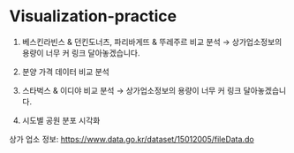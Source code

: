 # Visualization-practice

1. 베스킨라빈스 & 던킨도너츠, 파리바게뜨 & 뚜레주르 비교 분석
  → 상가업소정보의 용량이 너무 커 링크 달아놓겠습니다.

2. 분양 가격 데이터 비교 분석

3. 스타벅스 & 이디야 비교 분석
  → 상가업소정보의 용량이 너무 커 링크 달아놓겠습니다.

4. 시도별 공원 분포 시각화


상가 업소 정보: https://www.data.go.kr/dataset/15012005/fileData.do
